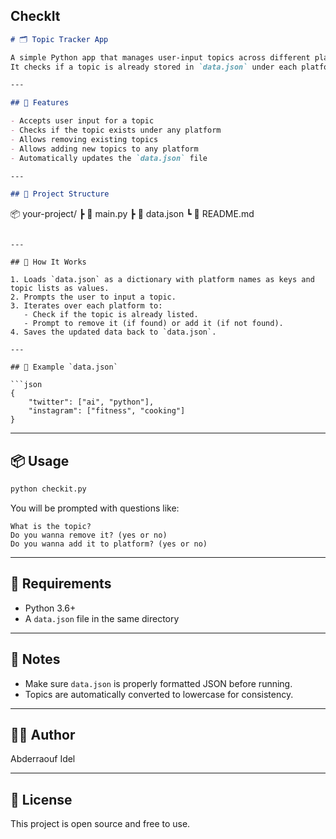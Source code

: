 ## CheckIt

```markdown
# 🗂️ Topic Tracker App

A simple Python app that manages user-input topics across different platforms.  
It checks if a topic is already stored in `data.json` under each platform, lets the user remove or add it interactively, and saves the updated data back to the file.

---

## 🚀 Features

- Accepts user input for a topic
- Checks if the topic exists under any platform
- Allows removing existing topics
- Allows adding new topics to any platform
- Automatically updates the `data.json` file

---

## 📁 Project Structure

```

📦 your-project/
┣ 📄 main.py
┣ 📄 data.json
┗ 📄 README.md

````

---

## 🧠 How It Works

1. Loads `data.json` as a dictionary with platform names as keys and topic lists as values.
2. Prompts the user to input a topic.
3. Iterates over each platform to:
   - Check if the topic is already listed.
   - Prompt to remove it (if found) or add it (if not found).
4. Saves the updated data back to `data.json`.

---

## 📝 Example `data.json`

```json
{
    "twitter": ["ai", "python"],
    "instagram": ["fitness", "cooking"]
}
````

---

## 📦 Usage

```bash
python checkit.py
```

You will be prompted with questions like:

```
What is the topic?
Do you wanna remove it? (yes or no)
Do you wanna add it to platform? (yes or no)
```

---

## 🔧 Requirements

* Python 3.6+
* A `data.json` file in the same directory

---

## 📌 Notes

* Make sure `data.json` is properly formatted JSON before running.
* Topics are automatically converted to lowercase for consistency.

---

## 🧑‍💻 Author

Abderraouf Idel

---

## 📜 License

This project is open source and free to use.

```
